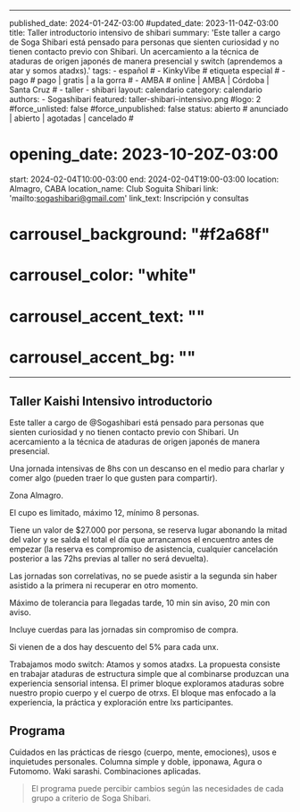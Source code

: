   ---
  published_date: 2024-01-24Z-03:00
  #updated_date: 2023-11-04Z-03:00
  title: Taller introductorio intensivo de shibari
  summary: 'Este taller a cargo de Soga Shibari está pensado para personas que sienten curiosidad y no tienen contacto previo con Shibari. Un acercamiento a la técnica de ataduras de origen japonés de manera presencial y switch (aprendemos a atar y somos atadxs).'
  tags:
    - español
    # - KinkyVibe # etiqueta especial #
    - pago # pago | gratis | a la gorra #
    - AMBA # online | AMBA | Córdoba | Santa Cruz #
    - taller
    - shibari
  layout: calendario
  category: calendario
  authors:
    - Sogashibari
  featured: taller-shibari-intensivo.png
  #logo: 2
  #force_unlisted: false
  #force_unpublished: false
  status: abierto # anunciado | abierto | agotadas | cancelado #
  # opening_date: 2023-10-20Z-03:00
  start: 2024-02-04T10:00-03:00
  end:   2024-02-04T19:00-03:00
  location: Almagro, CABA
  location_name: Club Soguita Shibari
  link: 'mailto:sogashibari@gmail.com'
  link_text: Inscripción y consultas
  # carrousel_background: "#f2a68f"
  # carrousel_color: "white"
  # carrousel_accent_text: ""
  # carrousel_accent_bg: ""
  ---
  ## Taller Kaishi Intensivo introductorio

  Este taller a cargo de @Sogashibari está pensado para personas que sienten curiosidad y no tienen contacto previo con Shibari. Un acercamiento a la técnica de ataduras de origen japonés de manera presencial. 

  Una jornada intensivas de 8hs con un descanso en el medio para charlar y comer algo (pueden traer lo que gusten para compartir). 

  Zona Almagro. 

  El cupo es limitado, máximo 12, mínimo 8 personas. 

  Tiene un valor de $27.000 por persona, se reserva lugar abonando la mitad del valor y se salda el total el día que arrancamos el encuentro antes de empezar (la reserva es compromiso de asistencia, cualquier cancelación posterior a las 72hs previas al taller no será devuelta). 

  Las jornadas son correlativas, no se puede asistir a la segunda sin haber asistido a la primera ni recuperar en otro momento. 

  Máximo de tolerancia para llegadas tarde, 10 min sin aviso, 20 min con aviso. 

  Incluye cuerdas para las jornadas sin compromiso de compra. 

  Si vienen de a dos hay descuento del 5% para cada unx. 

  Trabajamos modo switch: Atamos y somos atadxs. La propuesta consiste en trabajar ataduras de estructura simple que al combinarse produzcan una experiencia sensorial intensa. El primer bloque exploramos ataduras sobre nuestro propio cuerpo y el cuerpo de otrxs. El bloque mas enfocado a la experiencia, la práctica y exploración entre lxs participantes.

  ## Programa

  Cuidados en las prácticas de riesgo (cuerpo, mente, emociones), usos e inquietudes personales. Columna simple y doble, ipponawa, Agura o Futomomo. Waki sarashi. Combinaciones aplicadas.

  > El programa puede percibir cambios según las necesidades de cada grupo a criterio de Soga Shibari.